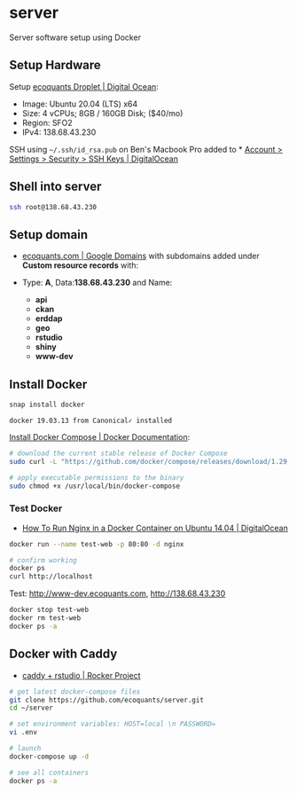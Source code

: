 # server
Server software setup using Docker

## Setup Hardware

Setup [ecoquants Droplet | Digital Ocean](https://cloud.digitalocean.com/projects/55541477-9e0e-4fc4-adde-4793a47fe9ce/resources?i=c03c66):

- Image: Ubuntu 20.04 (LTS) x64
- Size: 4 vCPUs; 8GB / 160GB Disk; ($40/mo)
- Region: SFO2
- IPv4: 138.68.43.230

SSH using `~/.ssh/id_rsa.pub` on Ben's Macbook Pro added to * [Account > Settings > Security > SSH Keys | DigitalOcean](https://cloud.digitalocean.com/account/security?i=c03c66)

## Shell into server

```bash
ssh root@138.68.43.230
```

## Setup domain

- [ecoquants.com | Google Domains](https://domains.google.com/m/registrar/ecoquants.com/dns) with subdomains added under **Custom resource records** with:

- Type: **A**, Data:**138.68.43.230** and Name:
  - **api**
  - **ckan**
  - **erddap**
  - **geo**
  - **rstudio**
  - **shiny**
  - **www-dev**

## Install Docker

```bash
snap install docker
```

```
docker 19.03.13 from Canonical✓ installed
```

[Install Docker Compose | Docker Documentation](https://docs.docker.com/compose/install/):

```bash
# download the current stable release of Docker Compose
sudo curl -L "https://github.com/docker/compose/releases/download/1.29.1/docker-compose-$(uname -s)-$(uname -m)" -o /usr/local/bin/docker-compose

# apply executable permissions to the binary
sudo chmod +x /usr/local/bin/docker-compose
```

### Test Docker

- [How To Run Nginx in a Docker Container on Ubuntu 14.04 | DigitalOcean](https://www.digitalocean.com/community/tutorials/how-to-run-nginx-in-a-docker-container-on-ubuntu-14-04)

```bash
docker run --name test-web -p 80:80 -d nginx

# confirm working
docker ps
curl http://localhost
```

Test: http://www-dev.ecoquants.com, http://138.68.43.230

```bash
docker stop test-web
docker rm test-web
docker ps -a
```

## Docker with Caddy

* [caddy + rstudio | Rocker Project](https://www.rocker-project.org/use/networking/)

```bash
# get latest docker-compose files
git clone https://github.com/ecoquants/server.git
cd ~/server

# set environment variables: HOST=local \n PASSWORD=
vi .env

# launch
docker-compose up -d

# see all containers
docker ps -a


